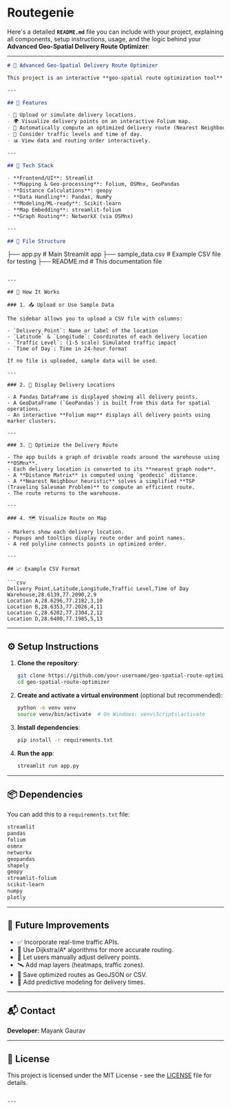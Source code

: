 # Routegenie
Here's a detailed **`README.md`** file you can include with your project, explaining all components, setup instructions, usage, and the logic behind your **Advanced Geo-Spatial Delivery Route Optimizer**:

---

```markdown
# 🚀 Advanced Geo-Spatial Delivery Route Optimizer

This project is an interactive **geo-spatial route optimization tool** built using **Streamlit** and **Folium**, with intelligent routing based on delivery location data. It helps users visualize delivery points on a map and generates an **optimized delivery path** using a basic Traveling Salesman Problem (TSP) approach.

---

## 🧩 Features

- 📍 Upload or simulate delivery locations.
- 🌍 Visualize delivery points on an interactive Folium map.
- 🔄 Automatically compute an optimized delivery route (Nearest Neighbour heuristic).
- 🚦 Consider traffic levels and time of day.
- 📊 View data and routing order interactively.

---

## 🧰 Tech Stack

- **Frontend/UI**: Streamlit
- **Mapping & Geo-processing**: Folium, OSMnx, GeoPandas
- **Distance Calculations**: geopy
- **Data Handling**: Pandas, NumPy
- **Modeling/ML-ready**: Scikit-learn
- **Map Embedding**: streamlit-folium
- **Graph Routing**: NetworkX (via OSMnx)

---

## 📂 File Structure

```
├── app.py                # Main Streamlit app
├── sample_data.csv       # Example CSV file for testing
├── README.md             # This documentation file
```

---

## 📝 How It Works

### 1. 📤 Upload or Use Sample Data

The sidebar allows you to upload a CSV file with columns:

- `Delivery Point`: Name or label of the location
- `Latitude` & `Longitude`: Coordinates of each delivery location
- `Traffic Level`: (1-5 scale) Simulated traffic impact
- `Time of Day`: Time in 24-hour format

If no file is uploaded, sample data will be used.

---

### 2. 📌 Display Delivery Locations

- A Pandas DataFrame is displayed showing all delivery points.
- A GeoDataFrame (`GeoPandas`) is built from this data for spatial operations.
- An interactive **Folium map** displays all delivery points using marker clusters.

---

### 3. 🧭 Optimize the Delivery Route

- The app builds a graph of drivable roads around the warehouse using **OSMnx**.
- Each delivery location is converted to its **nearest graph node**.
- A **Distance Matrix** is computed using `geodesic` distance.
- A **Nearest Neighbour heuristic** solves a simplified **TSP (Traveling Salesman Problem)** to compute an efficient route.
- The route returns to the warehouse.

---

### 4. 🗺 Visualize Route on Map

- Markers show each delivery location.
- Popups and tooltips display route order and point names.
- A red polyline connects points in optimized order.

---

## 📈 Example CSV Format

```csv
Delivery Point,Latitude,Longitude,Traffic Level,Time of Day
Warehouse,28.6139,77.2090,2,9
Location A,28.6296,77.2182,3,10
Location B,28.6353,77.2026,4,11
Location C,28.6202,77.2304,2,12
Location D,28.6400,77.1985,5,13
```

---

## ⚙️ Setup Instructions

1. **Clone the repository**:
   ```bash
   git clone https://github.com/your-username/geo-spatial-route-optimizer.git
   cd geo-spatial-route-optimizer
   ```

2. **Create and activate a virtual environment** (optional but recommended):
   ```bash
   python -m venv venv
   source venv/bin/activate  # On Windows: venv\Scripts\activate
   ```

3. **Install dependencies**:
   ```bash
   pip install -r requirements.txt
   ```

4. **Run the app**:
   ```bash
   streamlit run app.py
   ```

---

## 📦 Dependencies

You can add this to a `requirements.txt` file:

```txt
streamlit
pandas
folium
osmnx
networkx
geopandas
shapely
geopy
streamlit-folium
scikit-learn
numpy
plotly
```

---

## 🧠 Future Improvements

- ✅ Incorporate real-time traffic APIs.
- 🧭 Use Dijkstra/A* algorithms for more accurate routing.
- 📍 Let users manually adjust delivery points.
- 🛰 Add map layers (heatmaps, traffic zones).
- 💾 Save optimized routes as GeoJSON or CSV.
- 🧠 Add predictive modeling for delivery times.

---

## 📬 Contact

**Developer:** Mayank Gaurav

---

## 🏁 License

This project is licensed under the MIT License - see the [LICENSE](LICENSE) file for details.
```

---

